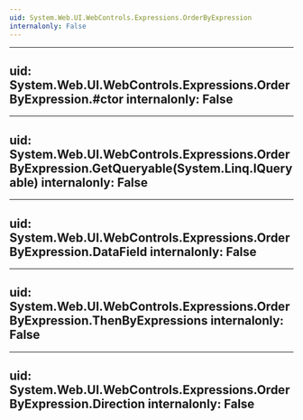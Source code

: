 ```yaml
---
uid: System.Web.UI.WebControls.Expressions.OrderByExpression
internalonly: False
---
```


---
uid: System.Web.UI.WebControls.Expressions.OrderByExpression.#ctor
internalonly: False
---

---
uid: System.Web.UI.WebControls.Expressions.OrderByExpression.GetQueryable(System.Linq.IQueryable)
internalonly: False
---

---
uid: System.Web.UI.WebControls.Expressions.OrderByExpression.DataField
internalonly: False
---

---
uid: System.Web.UI.WebControls.Expressions.OrderByExpression.ThenByExpressions
internalonly: False
---

---
uid: System.Web.UI.WebControls.Expressions.OrderByExpression.Direction
internalonly: False
---
